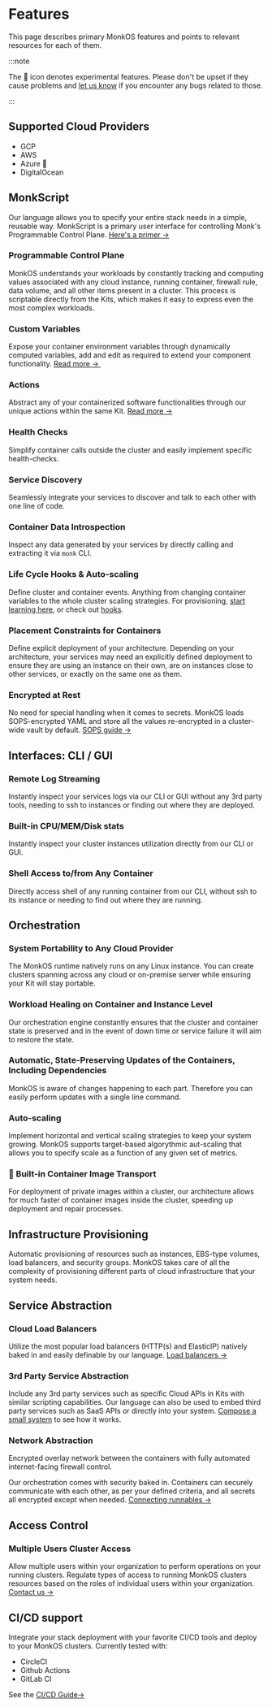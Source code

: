 # Features

This page describes primary MonkOS features and points to relevant resources for each of them.

:::note

The 🧪​ icon denotes experimental features. Please don't be upset if they cause problems and [let us know](support.md) if you encounter any bugs related to those.

:::

## Supported Cloud Providers

-   GCP
-   AWS
-   Azure 🧪
-   DigitalOcean

## MonkScript

Our language allows you to specify your entire stack needs in a simple, reusable way. MonkScript is a primary user interface for controlling Monk's Programmable Control Plane. [Here's a primer &#8594;
](publishers.md/#publishing-a-primer)

### Programmable Control Plane

MonkOS understands your workloads by constantly tracking and computing values associated with any cloud instance, running container, firewall rule, data volume, and all other items present in a cluster. This process is scriptable directly from the Kits, which makes it easy to express even the most complex workloads.

### Custom Variables

Expose your container environment variables through dynamically computed variables, add and edit as required to extend your component functionality. [Read more &#8594;
](monkscript/yaml/runnables.md#variables)​

### Actions

Abstract any of your containerized software functionalities through our unique actions within the same Kit. [Read more​ &#8594;
](monkscript/yaml/runnables.md#actions)

### Health Checks

Simplify container calls outside the cluster and easily implement specific health-checks.

### Service Discovery

Seamlessly integrate your services to discover and talk to each other with one line of code.

### Container Data Introspection

Inspect any data generated by your services by directly calling and extracting it via `monk` CLI.

### Life Cycle Hooks & Auto-scaling

Define cluster and container events. Anything from changing container variables to the whole cluster scaling strategies. For provisioning, [start learning here](provisioning-via-templates), or check out [hooks](hooks.md).

### Placement Constraints for Containers

Define explicit deployment of your architecture. Depending on your architecture, your services may need an explicitly defined deployment to ensure they are using an instance on their own, are on instances close to other services, or exactly on the same one as them.

### Encrypted at Rest

No need for special handling when it comes to secrets. MonkOS loads SOPS-encrypted YAML and store all the values re-encrypted in a cluster-wide vault by default. [SOPS guide &#8594;
](passing-secrets.md)

## Interfaces: CLI / GUI

### Remote Log Streaming

Instantly inspect your services logs via our CLI or GUI without any 3rd party tools, needing to ssh to instances or finding out where they are deployed.

### Built-in CPU/MEM/Disk stats

Instantly inspect your cluster instances utilization directly from our CLI or GUI.

### Shell Access to/from Any Container

Directly access shell of any running container from our CLI, without ssh to its instance or needing to find out where they are running.

## Orchestration

### System Portability to Any Cloud Provider

The MonkOS runtime natively runs on any Linux instance. You can create clusters spanning across any cloud or on-premise server while ensuring your Kit will stay portable.

### Workload Healing on Container and Instance Level

Our orchestration engine constantly ensures that the cluster and container state is preserved and in the event of down time or service failure it will aim to restore the state.

### Automatic, State-Preserving Updates of the Containers, Including Dependencies

MonkOS is aware of changes happening to each part. Therefore you can easily perform updates with a single line command.

### Auto-scaling

Implement horizontal and vertical scaling strategies to keep your system growing. MonkOS supports target-based algorythmic aut-scaling that allows you to specify scale as a function of any given set of metrics.

### 🧪 Built-in Container Image Transport

For deployment of private images within a cluster, our architecture allows for much faster of container images inside the cluster, speeding up deployment and repair processes.

## Infrastructure Provisioning

Automatic provisioning of resources such as instances, EBS-type volumes, load balancers, and security groups. MonkOS takes care of all the complexity of provisioning different parts of cloud infrastructure that your system needs.

## Service Abstraction

### Cloud Load Balancers

Utilize the most popular load balancers (HTTP(s) and ElasticIP) natively baked in and easily definable by our language. [Load balancers &#8594;
](load-balancers.md)

### 3rd Party Service Abstraction

Include any 3rd party services such as specific Cloud APIs in Kits with similar scripting capabilities. Our language can also be used to embed third party services such as SaaS APIs or directly into your system. [Compose a small system](basic-app.md) to see how it works.

### Network Abstraction

Encrypted overlay network between the containers with fully automated internet-facing firewall control.

Our orchestration comes with security baked in. Containers can securely communicate with each other, as per your defined criteria, and all secrets all encrypted except when needed. [Connecting runnables &#8594;](connecting-runnables.md)

## Access Control

### Multiple Users Cluster Access

Allow multiple users within your organization to perform operations on your running clusters. Regulate types of access to running MonkOS clusters resources based on the roles of individual users within your organization. [Contact us &#8594;](https://monk-io.typeform.com/to/Wd9BokCb)

## CI/CD support

Integrate your stack deployment with your favorite CI/CD tools and deploy to your MonkOS clusters. Currently tested with:

-   CircleCI
-   Github Actions
-   GitLab CI

See the [CI/CD Guide&#8594;](ci-cd)

